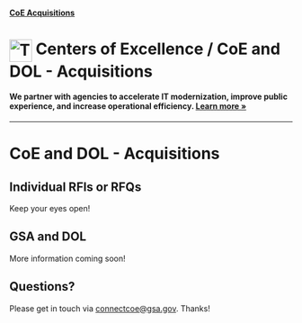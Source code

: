 #### [CoE Acquisitions](https://github.com/GSA/coe-acquisitions)

<h1><img src="https://coe.gsa.gov/img/coe-logomark.svg" width="40px" align="top" alt="The Centers of Excellence Logo"> Centers of Excellence / CoE and DOL - Acquisitions</h1>

#### We partner with agencies to accelerate IT modernization, improve public experience, and increase operational efficiency. [Learn more »](https://coe.gsa.gov/about/)

---

# CoE and DOL - Acquisitions

## Individual RFIs or RFQs

Keep your eyes open!

## GSA and DOL

More information coming soon!

## Questions?

Please get in touch via connectcoe@gsa.gov. Thanks!
